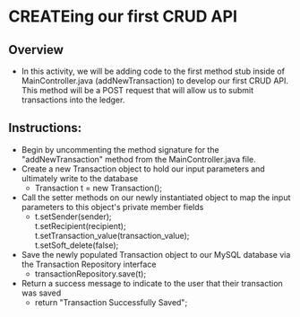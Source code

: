 # CREATEing our first CRUD API
## Overview
- In this activity, we will be adding code to the first method stub inside of MainController.java (addNewTransaction) to develop our first CRUD API. This method will be a POST request that will allow us to submit transactions into the ledger.

## Instructions:
- Begin by uncommenting the method signature for the "addNewTransaction" method from the MainController.java file. 
- Create a new Transaction object to hold our input parameters and ultimately write to the database
	- Transaction t = new Transaction();
- Call the setter methods on our newly instantiated object to map the input parameters to this object's private member fields
	- t.setSender(sender);  
t.setRecipient(recipient);  
t.setTransaction_value(transaction_value);  
t.setSoft_delete(false);
- Save the newly populated Transaction object to our MySQL database via the Transaction Repository interface
	- transactionRepository.save(t);
- Return a success message to indicate to the user that their transaction was saved
	- return "Transaction Successfully Saved";
